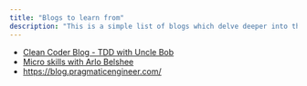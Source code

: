 ```yaml
---
title: "Blogs to learn from"
description: "This is a simple list of blogs which delve deeper into the concepts of Continuous Coding by various other names"
---
```


- [Clean Coder Blog - TDD with Uncle Bob](https://blog.cleancoder.com/)
- [Micro skills with Arlo Belshee](http://arlobelshee.com/)
- https://blog.pragmaticengineer.com/
